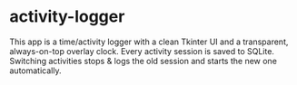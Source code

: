 # activity-logger
This app is a time/activity logger with a clean Tkinter UI and a transparent, always-on-top overlay clock. Every activity session is saved to SQLite. Switching activities stops &amp; logs the old session and starts the new one automatically.
